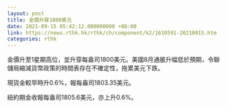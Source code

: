 ```yaml
---
layout: post
title: 金價升穿1800美元
date: 2021-09-15 05:42:12.000000000 +08:00
link: https://news.rthk.hk/rthk/ch/component/k2/1610591-20210915.htm
categories: rthk
---
```


金價升至1星期高位，並升穿每盎司1800美元。美國8月通脹升幅低於預期，令聯儲局縮減貨幣政策的時間表存在不確定性，拖累美元下跌。

現貨金較早時升0.6%，報每盎司1803.35美元。

紐約期金收報每盎司1805.6美元，亦上升0.6%。
